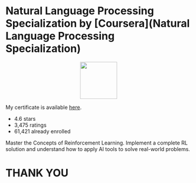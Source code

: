 # Natural Language Processing Specialization by [Coursera](Natural Language Processing Specialization)

<p align="center"><img width="100" src="https://mindfieldconsulting.com/wp-content/uploads/2018/07/coursera-logo.png" />  </p>

My certificate is available [here]().

- 4.6 stars
- 3,475 ratings
- 61,421 already enrolled
    
Master the Concepts of Reinforcement Learning. Implement a complete RL solution and understand how to apply AI tools to solve real-world problems.

# THANK YOU
